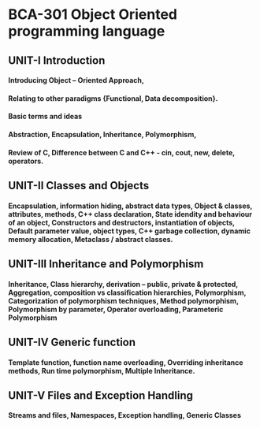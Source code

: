<h1>BCA-301       Object Oriented programming language

<h2>UNIT-I  Introduction

<h4>Introducing Object – Oriented Approach, 
<h4>Relating to other paradigms {Functional, Data decomposition}.
<h4>Basic terms and ideas
<h4>Abstraction, Encapsulation, Inheritance, Polymorphism, 
<h4>Review of C, Difference between C and C++ - cin, cout, new, delete, operators.

<h2>UNIT-II Classes and Objects


<h4>Encapsulation, information hiding, 
abstract data types, Object & classes, attributes, methods,
C++ class declaration, 
State idendity and behaviour of an object, 
Constructors and destructors, instantiation of objects, Default parameter value, object types, 
C++ garbage collection, dynamic memory allocation, Metaclass / abstract classes.

<h2>UNIT-III  Inheritance and Polymorphism


<h4>Inheritance, Class hierarchy, derivation – public, private & protected, 
Aggregation, composition vs classification hierarchies, Polymorphism, 
Categorization of polymorphism techniques, Method polymorphism, 
Polymorphism by parameter, Operator overloading, Parameteric Polymorphism

<h2>UNIT-IV Generic function


<h4>Template function, function name overloading, Overriding inheritance methods, 
Run time polymorphism, Multiple Inheritance.

<h2>UNIT-V  Files and Exception Handling

<h4>Streams and files, Namespaces, Exception handling, Generic Classes
